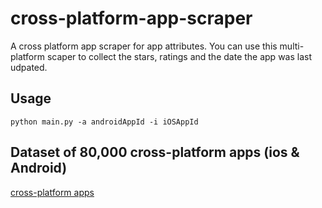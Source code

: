 # cross-platform-app-scraper
A cross platform app scraper for app attributes.
You can use this multi-platform scaper to collect the stars, ratings and the date the app was last udpated.   
## Usage  
```
python main.py -a androidAppId -i iOSAppId
```   
## Dataset of 80,000 cross-platform apps (ios & Android)
[cross-platform apps](https://github.com/mohamedali92/cross-platform-apps)
